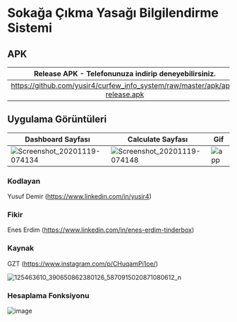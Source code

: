 # Sokağa Çıkma Yasağı Bilgilendirme Sistemi

## APK

| Release APK - Telefonunuza indirip deneyebilirsiniz. |
| :---:   | 
| https://github.com/yusir4/curfew_info_system/raw/master/apk/app-release.apk |

## Uygulama Görüntüleri

|**Dashboard Sayfası**|**Calculate Sayfası**|**Gif**|
|---	|---	|---	|
|![Screenshot_20201119-074134](https://user-images.githubusercontent.com/62894501/99622366-04638480-2a3b-11eb-8361-613f7acc1543.png)|![Screenshot_20201119-074148](https://user-images.githubusercontent.com/62894501/99622370-062d4800-2a3b-11eb-9907-b59787a02350.png)|![app](https://user-images.githubusercontent.com/62894501/99622461-41c81200-2a3b-11eb-9906-df156027b0d2.gif)|

### Kodlayan
Yusuf Demir (https://www.linkedin.com/in/yusir4)

### Fikir
Enes Erdim (https://www.linkedin.com/in/enes-erdim-tinderbox)

### Kaynak
GZT (https://www.instagram.com/p/CHuqamPi1oe/)

![125463610_390650862380126_5870915020871080612_n](https://user-images.githubusercontent.com/62894501/99613365-7c747f00-2a28-11eb-8ab2-722f61945831.jpg)

### Hesaplama Fonksiyonu

![image](https://user-images.githubusercontent.com/62894501/99614776-3967db00-2a2b-11eb-996d-c0a6c8110c6a.png)


